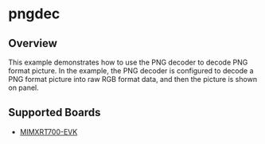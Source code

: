 # pngdec

## Overview
This example demonstrates how to use the PNG decoder to decode
PNG format picture. In the example, the PNG decoder is configured
to decode a PNG format picture into raw RGB format data, and then
the picture is shown on panel.

## Supported Boards
- [MIMXRT700-EVK](../../_boards/mimxrt700evk/driver_examples/pngdec/example_board_readme.md)
